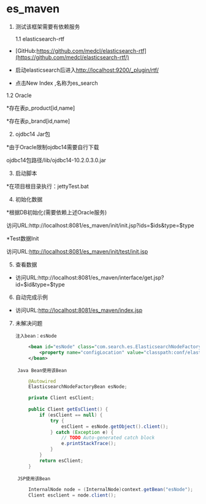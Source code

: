 es_maven
========
1.	测试该框架需要有依赖服务
	
	1.1 elasticsearch-rtf
		
* [GitHub:https://github.com/medcl/elasticsearch-rtf](https://github.com/medcl/elasticsearch-rtf/)
		
* 启动elasticsearch后进入[http://localhost:9200/_plugin/rtf/](http://localhost:9200/_plugin/rtf/)
		
* 点击New Index ,名称为es_search

1.2 Oracle
		
*存在表p_product[id,name]

*存在表p_brand[id,name]

2.	ojdbc14 Jar包
		
*由于Oracle限制ojdbc14需要自行下载

ojdbc14包路径/lib/ojdbc14-10.2.0.3.0.jar

3.	启动脚本
		
*在项目根目录执行：jettyTest.bat

4.	初始化数据
		
*根据DB初始化(需要依赖上述Oracle服务)

访问URL:http://localhost:8081/es_maven/init/init.jsp?ids=$ids&type=$type
		
*Test数据Init

访问URL:[http://localhost:8081/es_maven/init/test/init.jsp](http://localhost:8081/es_maven/init/test/init.jsp)

5.	查看数据
		
* 访问URL:http://localhost:8081/es_maven/interface/get.jsp?id=$id&type=$type

6.	自动完成示例

* 访问URL:[http://localhost:8081/es_maven/index.jsp](http://localhost:8081/es_maven/index.jsp)

7.	未解决问题
		
		注入bean：esNode

```xml
		<bean id="esNode" class="com.search.es.ElasticsearchNodeFactoryBean">
			<property name="configLocation" value="classpath:conf/elasticsearch.properties" />
		</bean>
```
		
		Java Bean使用该Bean
		
```java
		@Autowired
		ElasticsearchNodeFactoryBean esNode;

		private Client esClient;
	
		public Client getEsClient() {
			if (esClient == null) {
				try {
					esClient = esNode.getObject().client();
				} catch (Exception e) {
					// TODO Auto-generated catch block
					e.printStackTrace();
				}
			}
			return esClient;
		}
```
		
		JSP使用该Bean
		
```java
		InternalNode node = (InternalNode)context.getBean("esNode");
		Client esclient = node.client();
```
